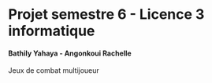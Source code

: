 # Projet semestre 6 - Licence 3 informatique

#### Bathily Yahaya - Angonkoui Rachelle


Jeux de combat multijoueur
